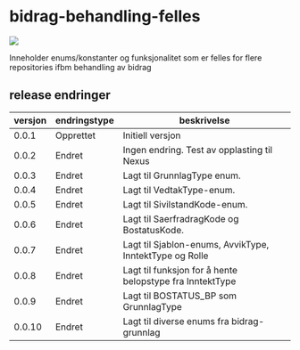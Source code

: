 # bidrag-behandling-felles

![](https://github.com/navikt/bidrag-behandling-felles/workflows/maven%20deploy/badge.svg)

Inneholder enums/konstanter og funksjonalitet som er felles for flere repositories ifbm behandling av bidrag

## release endringer

| versjon | endringstype | beskrivelse                                              |
|---------|--------------|----------------------------------------------------------|
| 0.0.1   | Opprettet    | Initiell versjon                                         |
| 0.0.2   | Endret       | Ingen endring. Test av opplasting til Nexus              |
| 0.0.3   | Endret       | Lagt til GrunnlagType enum.                              |
| 0.0.4   | Endret       | Lagt til VedtakType-enum.                                |
| 0.0.5   | Endret       | Lagt til SivilstandKode-enum.                            |
| 0.0.6   | Endret       | Lagt til SaerfradragKode og BostatusKode.                |
| 0.0.7   | Endret       | Lagt til Sjablon-enums, AvvikType, InntektType og Rolle  |
| 0.0.8   | Endret       | Lagt til funksjon for å hente belopstype fra InntektType |
| 0.0.9   | Endret       | Lagt til BOSTATUS_BP som GrunnlagType                    |
| 0.0.10  | Endret       | Lagt til diverse enums fra bidrag-grunnlag               |
